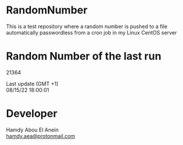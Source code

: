 # RandomNumber    
This is a test repository where a random number is pushed to a file automatically passwordless from a cron job in my Linux CentOS server    
# Random Number of the last run   
21364
      
Last update (GMT +1)    
08/15/22 18:00:01
# Developer    
Hamdy Abou El Anein   
hamdy.aea@protonmail.com
